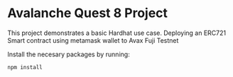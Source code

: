 # Avalanche Quest 8 Project

This project demonstrates a basic Hardhat use case.
Deploying an ERC721 Smart contract using metamask wallet to Avax Fuji Testnet

Install the necesary packages by running:

```shell
npm install
```
